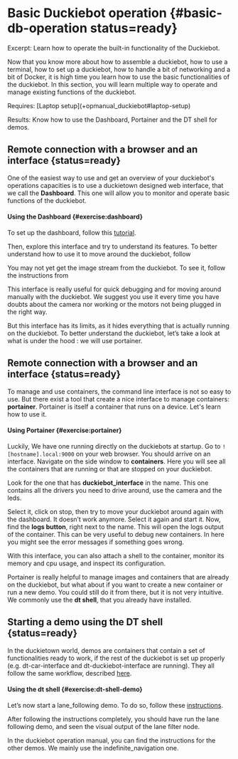 # Basic Duckiebot operation {#basic-db-operation status=ready}

Excerpt: Learn how to operate the built-in functionality of the Duckiebot.

Now that you know more about how to assemble a duckiebot, how to use a terminal, how to set up a duckiebot, how to handle a bit of networking and a bit of Docker, it is high time you learn how to use the basic functionalities of the duckiebot. In this section, you will learn multiple way to operate and manage existing functions of the duckiebot.


<!-- !!! UPDATE THIS !!! -->
<div class='requirements' markdown='1'>
  Requires: [Laptop setup](+opmanual_duckiebot#laptop-setup)

  Results: Know how to use the Dashboard, Portainer and the DT shell for demos. 
</div>

<minitoc/>


## Remote connection with a browser and an interface  {status=ready}

One of the easiest way to use and get an overview of your duckiebot's operations capacities is to use a duckietown designed web interface, that we call the **Dashboard**. This one will allow you to monitor and operate basic functions of the duckiebot.

#### Using the Dashboard {#exercise:dashboard}

To set up the dashboard, follow this [tutorial](+opmanual_duckiebot#duckiebot-dashboard-setup).

Then, explore this interface and try to understand its features. To better understand how to use it to move around the duckiebot, follow [](+opmanual_duckiebot#setup-ros-websocket-image)

You may not yet get the image stream from the duckiebot. To see it, follow the instructions from [](+opmanual_duckiebot#image-dashboard)

<end/>

This interface is really useful for quick debugging and for moving around manually with the duckiebot. We suggest you use it every time you have doubts about the camera nor working or the motors not being plugged in the right way.

But this interface has its limits, as it hides everything that is actually running on the duckiebot. To better understand the duckiebot, let’s take a look at what is under the hood : we will use portainer.

## Remote connection with a browser and an interface {status=ready}
To manage and use containers, the command line interface is not so easy to use. But there exist a tool that create a nice interface to manage containers: **portainer**. Portainer is itself a container that runs on a device. Let's learn how to use it.


#### Using Portainer {#exercise:portainer}
Luckily, We have one running directly on the duckiebots at startup. Go to `![hostname].local:9000` on your web browser. You should arrive on an interface. Navigate on the side window to **containers**. Here you will see all the containers that are running or that are stopped on your duckiebot.

Look for the one that has **duckiebot_interface** in the name. This one contains all the drivers you need to drive around, use the camera and the leds.

Select it, click on stop, then try to move your duckiebot around again with the dashboard. It doesn’t work anymore. Select it again and start it. Now, find the **logs button**, right next to the name. This will open the logs output of the container. This can be very useful to debug new containers. In here you might see the error messages if something goes wrong.

<end/>

With this interface, you can also attach a shell to the container, monitor its memory and cpu usage, and inspect its configuration.

Portainer is really helpful to manage images and containers that are already on the duckiebot, but what about if you want to create a new container or run a new demo. You could still do it from there, but it is not very intuitive. We commonly use the **dt shell**, that you already have installed.

## Starting a demo using the DT shell {status=ready}
In the duckietown world, demos are containers that contain a set of functionalities ready to work, if the rest of the duckiebot is set up properly (e.g. dt-car-interface and dt-duckiebot-interface are running). They all follow the same workflow, described [here](+opmanual_duckiebot#running-demos).

#### Using the dt shell {#exercise:dt-shell-demo}

Let’s now start a lane_following demo. To do so, follow these [instructions](+opmanual_duckiebot#demo-lane-following).

<end/>

After following the instructions completely, you should have run the lane following demo, and seen the visual output of the lane filter node.

In the duckiebot operation manual, you can find the instructions for the other demos. We mainly use the indefinite_navigation one.
